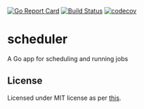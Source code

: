 [![Go Report Card](https://goreportcard.com/badge/github.com/fpapadopou/scheduler)](https://goreportcard.com/report/github.com/fpapadopou/scheduler) [![Build Status](https://www.travis-ci.org/fpapadopou/scheduler.svg?branch=master)](https://www.travis-ci.org/fpapadopou/scheduler) [![codecov](https://codecov.io/gh/fpapadopou/scheduler/branch/master/graph/badge.svg)](https://codecov.io/gh/fpapadopou/scheduler)

# scheduler
A Go app for scheduling and running jobs

## License

Licensed under MIT license as per [this](LICENSE).
